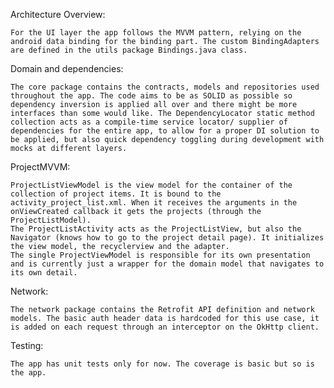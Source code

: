 
Architecture Overview:

    For the UI layer the app follows the MVVM pattern, relying on the android data binding for the binding part. The custom BindingAdapters are defined in the utils package Bindings.java class.

Domain and dependencies:

    The core package contains the contracts, models and repositories used throughout the app. The code aims to be as SOLID as possible so dependency inversion is applied all over and there might be more interfaces than some would like. The DependencyLocator static method collection acts as a compile-time service locator/ supplier of dependencies for the entire app, to allow for a proper DI solution to be applied, but also quick dependency toggling during development with mocks at different layers.

ProjectMVVM:

    ProjectListViewModel is the view model for the container of the collection of project items. It is bound to the activity_project_list.xml. When it receives the arguments in the onViewCreated callback it gets the projects (through the ProjectListModel).
    The ProjectListActivity acts as the ProjectListView, but also the Navigator (knows how to go to the project detail page). It initializes the view model, the recyclerview and the adapter.
    The single ProjectViewModel is responsible for its own presentation and is currently just a wrapper for the domain model that navigates to its own detail.

Network:

    The network package contains the Retrofit API definition and network models. The basic auth header data is hardcoded for this use case, it is added on each request through an interceptor on the OkHttp client.

Testing:

    The app has unit tests only for now. The coverage is basic but so is the app.